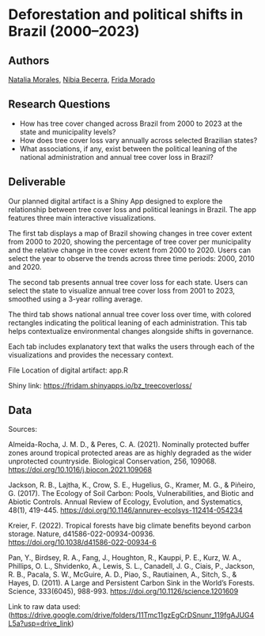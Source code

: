 # Deforestation and political shifts in Brazil (2000–2023)

## Authors

[Natalia Morales](https://nbmoralesf.github.io/), [Nibia Becerra](https://nbs2809.github.io/Nibia/), [Frida Morado]()

## Research Questions

- How has tree cover changed across Brazil from 2000 to 2023 at the state and municipality levels?
- How does  tree cover loss vary annually across selected Brazilian states?
- What associations, if any, exist between the political leaning of the national administration and annual tree cover loss in Brazil?

## Deliverable
Our planned digital artifact is a Shiny App designed to explore the relationship between tree cover loss and political leanings in Brazil.
The app features three main interactive visualizations.

The first tab displays a map of Brazil showing changes in tree cover extent from 2000 to 2020, showing the percentage of tree cover per municipality and the relative change in tree cover extent from 2000 to 2020.
Users can select the year to observe the trends across three time periods: 2000, 2010 and 2020. 

The second tab presents annual tree cover loss for each state.
Users can select the state to visualize annual tree cover loss from 2001 to 2023, smoothed using a 3-year rolling average.

The third tab shows national annual tree cover loss over time, with colored rectangles indicating the political leaning of each administration.
This tab helps contextualize environmental changes alongside shifts in governance.

Each tab includes explanatory text that walks the  users through each of the visualizations and provides the necessary context.

File Location of digital artifact: app.R

Shiny link: <https://fridam.shinyapps.io/bz_treecoverloss/>

## Data 

Sources: 

Almeida-Rocha, J. M. D., & Peres, C. A. (2021). Nominally protected buffer zones around tropical protected areas are as highly degraded as the wider unprotected countryside. Biological Conservation, 256, 109068. https://doi.org/10.1016/j.biocon.2021.109068

Jackson, R. B., Lajtha, K., Crow, S. E., Hugelius, G., Kramer, M. G., & Piñeiro, G. (2017). The Ecology of Soil Carbon: Pools, Vulnerabilities, and Biotic and Abiotic Controls. Annual Review of Ecology, Evolution, and Systematics, 48(1), 419-445. https://doi.org/10.1146/annurev-ecolsys-112414-054234

Kreier, F. (2022). Tropical forests have big climate benefits beyond carbon storage. Nature, d41586-022-00934-00936. https://doi.org/10.1038/d41586-022-00934-6

Pan, Y., Birdsey, R. A., Fang, J., Houghton, R., Kauppi, P. E., Kurz, W. A., Phillips, O. L., Shvidenko, A., Lewis, S. L., Canadell, J. G., Ciais, P., Jackson, R. B., Pacala, S. W., McGuire, A. D., Piao, S., Rautiainen, A., Sitch, S., & Hayes, D. (2011). A Large and Persistent Carbon Sink in the World’s Forests. Science, 333(6045), 988-993. https://doi.org/10.1126/science.1201609

Link to raw data used: (https://drive.google.com/drive/folders/11Tmc11gzEgCrDSnunr_119fgAJUG4L5a?usp=drive_link)
